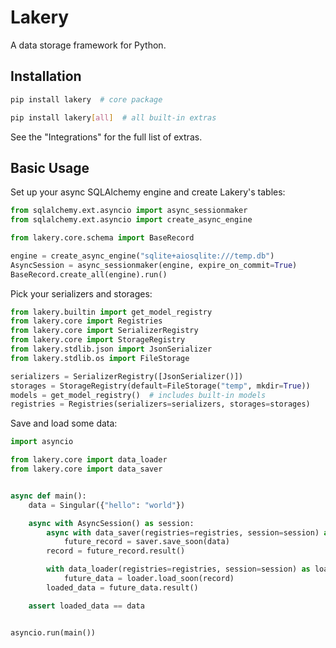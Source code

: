 # Lakery

A data storage framework for Python.

## Installation

```bash
pip install lakery  # core package
```

```bash
pip install lakery[all]  # all built-in extras
```

See the "Integrations" for the full list of extras.

## Basic Usage

Set up your async SQLAlchemy engine and create Lakery's tables:

```python
from sqlalchemy.ext.asyncio import async_sessionmaker
from sqlalchemy.ext.asyncio import create_async_engine

from lakery.core.schema import BaseRecord

engine = create_async_engine("sqlite+aiosqlite:///temp.db")
AsyncSession = async_sessionmaker(engine, expire_on_commit=True)
BaseRecord.create_all(engine).run()
```

Pick your serializers and storages:

```python
from lakery.builtin import get_model_registry
from lakery.core import Registries
from lakery.core import SerializerRegistry
from lakery.core import StorageRegistry
from lakery.stdlib.json import JsonSerializer
from lakery.stdlib.os import FileStorage

serializers = SerializerRegistry([JsonSerializer()])
storages = StorageRegistry(default=FileStorage("temp", mkdir=True))
models = get_model_registry()  # includes built-in models
registries = Registries(serializers=serializers, storages=storages)
```

Save and load some data:

```python
import asyncio

from lakery.core import data_loader
from lakery.core import data_saver


async def main():
    data = Singular({"hello": "world"})

    async with AsyncSession() as session:
        async with data_saver(registries=registries, session=session) as saver:
            future_record = saver.save_soon(data)
        record = future_record.result()

        with data_loader(registries=registries, session=session) as loader:
            future_data = loader.load_soon(record)
        loaded_data = future_data.result()

    assert loaded_data == data


asyncio.run(main())
```
